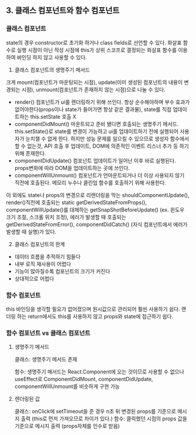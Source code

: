 ## 3. 클래스 컴포넌트와 함수 컴포넌트

### 클래스 컴포넌트

state의 경우 constructor로 초기화 하거나 class fields로 선언할 수 있다.
화살표 함수로 실행 시점이 아닌 작성 시점에 this가 상위 스코프로 결정되는 화살표 함수를 이용하여 바인딩 하지 않고 사용할 수 있다.

1. 클래스 컴포넌트의 생명주기 메서드

크게 mount(컴포넌트가 마운팅되는 시점), update(이미 생성된 컴포넌트의 내용이 변경되는 시점), unmount(컴포넌트가 존재하지 않는 시점)으로 나눌 수 있다.

- render()
  컴포넌트가 ui를 렌더링하기 위해 쓰인다. 항상 순수해야하며 부수 효과가 없어야한다(props이나 state가 들어가면 항상 같은 결과물), state를 직접 업데이트하는 this.setState 호출 X
- componentDidMount()
  마운트되고 준비 됐다면 호출되는 생명주기 메서드. this.setState()로 state를 변경이 가능하고 ui를 업데이트하기 전에 실행되어 사용자가 눈치챌 수 없게 한다.
  하지만 성능 문제를 일으킬 수 있으므로 생성자 함수에서 할 수 없는것, API 호출 후 업데이트, DOM에 의존적인 이벤트 리스너 추가 등 하기 위해 존재한다.
- componentDidUpdate()
  컴포넌트 업데이트가 일어난 이후 바로 실행된다. props변화에 따라 DOM을 업데이트하는 곳에 쓰인다.
- componentWillUnmount()
  컴포넌트가 언마운트되거나 더 이상 사용되지 않기 직전에 호출된다. 메모리 누수나 클린업 함수를 호출하기 위해 사용한다.

이 외에도 state나 props의 변경으로 리렌더링을 막는 shouldComponentUpdate(), render()직전에 호출되는 static getDerivedStateFromProps(), componentWillUpdate()를 대체하는 getSnapShotBeforeUpdate() (ex. 윈도우 크기 조절, 스크롤 위치 조정), 에러가 발생할 때 호출되는 getDerivedStateFromError(), componentDidCatch() (자식 컴포넌트에서 에러가 발생할 때 실행)가 있다.

2. 클래스 컴포넌트의 한계

- 데이터 흐름을 추적하기 힘들다
- 내부 로직 재사용이 어렵다
- 기능이 많아질수록 컴포넌트의 크기가 커진다
- 상대적으로 어렵다

### 함수 컴포넌트

this 바인딩을 생각할 필요가 없어졌으며 원시값으로 관리되어 훨씬 사용하기 쉽다. 랜더링 하는 return에서도 this를 사용하지 않고 props와 state에 접근하기 쉽다.

### 함수 컴포넌트 vs 클래스 컴포넌트

1. 생명주기 메서드

   클래스: 생명주기 메서드 존재

   함수: 생명주기 메서드는 React.Component에 오는 것이므로 사용할 수 없으나 useEffect로 ComponentDidMount, componentDidUpdate, componentWillUnmount를 비슷하게 구현 가능

2. 렌더링된 값

   클래스: onClick에 setTimeout을 준 경우 n초 뒤 변경된 props를 기준으로 메시지 출력 (this로 먼저 가져오므로 차이가 있다.)
   함수: 클릭했던 시점의 props 값을 기준으로 메시지 출력 (props자체를 인수로 받음)
